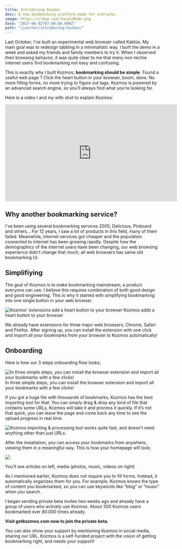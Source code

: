 ```yaml
---
title: Introducing Kozmos
desc: A new bookmarking platform made for everyone.
image: https://cldup.com/JneyS20LWo.png
date: "2017-06-02T07:00:00.000Z"
path: "/journal/introducing-kozmos/"
---
```


Last October, I’ve built an experimental web browser called Kaktüs. My main goal was to redesign tabbing in a minimalistic way.
I built the demo in a week and asked my friends and family members to try it. When I observed their browsing behavior, it was quite clear to me that
many non-techie internet users find bookmarking not easy and confusing.

This is exactly why I built Kozmos; **bookmarking should be simple**.
Found a useful web page ? Click the heart button in your browser, boom, done. No more filling forms, no more trying to figure out tags. Kozmos is powered
by an advanced search engine, so you’ll always find what you’re looking for.

Here is a video I and my wife shot to explain Kozmos:

<iframe width="560" height="315" src="https://www.youtube.com/embed/fs_OOQaJRfQ" frameborder="0" allowfullscreen></iframe>

## Why another bookmarking service?

I've been using several bookmarking services 2005; Delicious, Pinboard and others... For 12 years, I saw a lot of products in this field, many of them failed. Meanwhile, internet services got cheaper and the population connected to internet has been growing rapidly.
Despite how the demographics of the internet users have been changing, our web browsing experience didn't change that much; all web browsers has same old bookmarking UI.

## Simplifiying
The goal of Kozmos is to make bookmarking mainstream; a product everyone can use. I believe this requires combination of both good design and good engineering. This is why it started with simplifying bookmarking into one single button in your web browser.

![Kozmos' extensions add a heart button to your browser](https://cdn-images-1.medium.com/max/800/1*UG35CvwGjQluBKFvMGvP5g.png)
<span class="img-alt">Kozmos adds a heart button to your browser</span>

We already have extensions for three major web browsers; Chrome, Safari and Firefox. After signing up, you can install the extension
with one click and import all your bookmarks from your browser to Kozmos automatically!

## Onboarding

Here is how our 3 steps onboarding flow looks;

![In three simple steps, you can install the browser extension and import all your bookmarks with a few clicks!](https://cdn-images-1.medium.com/max/1400/1*lk-enfswx-B-sLypjvcuIg.png)
<span class="img-alt">In three simple steps, you can install the browser extension and import all your bookmarks with a few clicks!</span>

If you got a huge file with thousands of bookmarks, Kozmos has the best importing tool for that. You can simply
drag & drop any kind of file that contains some URLs, Kozmos will take it and process it quickly.
If it’s not that quick, you can leave the page and come back any time to see the upload progress in real time.

<div class="center">

![Kozmos importing & processing tool works quite fast, and doesn’t need anything other than just URLs.
](https://cdn-images-1.medium.com/max/800/1*Y712vEOZ5uDGadtTb8mXIQ.png)
</div>

After the installation, you can access your bookmarks from anywhere, viewing them in a meaningful way. This is how your homepage will look;

<div class="wide">

  ![](https://cldup.com/7GhGLht7_O.png)

  <span class="img-alt">You’ll see articles on left, media (photos, music, videos on right)</span>
</div>

As I mentioned earlier, Kozmos does not require you to fill forms. Instead, it automatically organizes them for you.
For example, Kozmos knows the type of content you bookmarked, so you can use keywords like “blog” or “music” when you search.

I began sending private beta invites two weeks ago and already have a group of users who actively use Kozmos.
About 300 Kozmos users bookmarked over 80.000 times already.

**Visit getkozmos.com now to join the private beta.**

You can also show your support by mentioning Kozmos in social media, sharing our URL. Kozmos is a self-funded project with the vision of getting bookmarking right, and needs your support!
